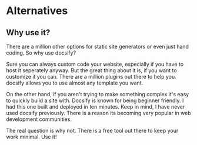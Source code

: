 # Alternatives
## Why use it?
There are a million other options for static site generators or even just hand coding. So why use docsify?

Sure you can always custom code your website, especially if you have to host it seperately anyway. But the great thing about it is, if you want to customize it you can. There are a million plugins out there to help you. docsify allows you to use almost any template you want.

On the other hand, if you aren't trying to make something complex it's easy to quickly build a site with. Docsify is known for being beginner friendly. I had this one built and deployed in ten minutes. Keep in mind, I have never used docsify previously. There is a reason its becoming very popular in web development communities.

The real question is why not. There is a free tool out there to keep your work minimal. Use it!